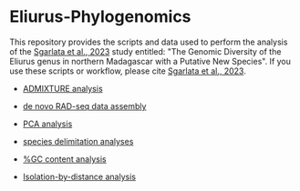 # Eliurus-Phylogenomics

This repository provides the scripts and data used to perform the analysis of the [Sgarlata et al., 2023](https://www.biorxiv.org/content/10.1101/2022.10.21.513246v1) study entitled: "The Genomic Diversity of the Eliurus genus in northern Madagascar with a Putative New Species".
If you use these scripts or workflow, please cite [Sgarlata et al., 2023](https://www.biorxiv.org/content/10.1101/2022.10.21.513246v1).

* [ADMIXTURE analysis](main/ADMIXTURE)

* [de novo RAD-seq data assembly](main/stacks)

* [PCA analysis](main/pca)

* [species delimitation analyses](main/BPP_and_gdi)

* [%GC content analysis](main/GCcontent)

* [Isolation-by-distance analysis](main/IBD)
